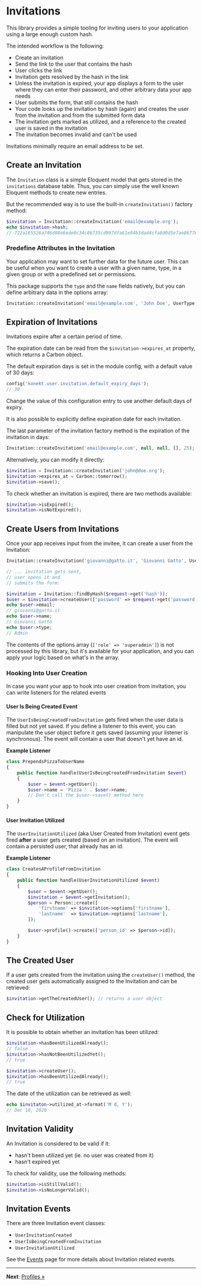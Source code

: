 # Invitations

This library provides a simple tooling for inviting users to your application using a large enough
custom hash.

The intended workflow is the following:

- Create an invitation
- Send the link to the user that contains the hash
- User clicks the link
- Invitation gets resolved by the hash in the link
- Unless the invitation is expired, your app displays a form to the user where they can enter their
  password, and other arbitrary data your app needs
- User submits the form, that still contains the hash
- Your code looks up the invitation by hash (again) and creates the user from the invitation and
  from the submitted form data
- The invitation gets marked as utilized, and a reference to the created user is saved in the invitation
- The invitation becomes invalid and can't be used

Invitations minimally require an email address to be set.

## Create an Invitation

The `Invitation` class is a simple Eloquent model that gets stored in the `invitations` database
table. Thus, you can simply use the well known Eloquent methods to create new entries.

But the recommended way is to use the built-in `createInvitation()` factory method:

```php
$invitation = Invitation::createInvitation('email@example.org');
echo $invitation->hash;
// 722a165526a746d98e6ede0c34c86735cd997dfa61e94b3dad4cfa8d0d5e7ae867784a3fceec41b1810ab948dc642dab
```

### Predefine Attributes in the Invitation

Your application may want to set further data for the future user. This can be useful when you want
to create a user with a given name, type, in a given group or with a predefined set or permissions.

This package supports the `type` and the `name` fields natively, but you can define arbitrary data
in the options array:

```php
Invitation::createInvitation('email@example.com', 'John Doe', UserType::ADMIN(), ['role' => 'superadmin']);
```

## Expiration of Invitations

Invitations expire after a certain period of time.

The expiration date can be read from the `$invitation->expires_at` property, which returns a Carbon
object.

The default expiration days is set in the module config, with a default value of 30 days:

```php
config('konekt.user.invitation.default_expiry_days');
// 30
```

Change the value of this configuration entry to use another default days of expiry. 

It is also possible to explicitly define expiration date for each invitation. 

The last parameter of the invitation factory method is the expiration of the invitation in days:

```php
Invitation::createInvitation('email@example.com', null, null, [], 25); // Invitation expires after 25 days
```

Alternatively, you can modify it directly:

```php
$invitation = Invitation::createInvitation('john@doe.org');
$invitation->expires_at = Carbon::tomorrow();
$invitation->save();
```

To check whether an invitation is expired, there are two methods available:

```php
$invitation->isExpired();
$invitation->isNotExpired();
```

## Create Users from Invitations

Once your app receives input from the invitee, it can create a user from the Invitation:

```php
Invitation::createInvitation('giovanni@gatto.it', 'Giovanni Gatto', UserType::ADMIN(), ['role' => 'superadmin']);

// ... invitation gets sent,
// user opens it and
// submits the form:

$invitation = Invitation::findByHash($request->get('hash'));
$user = $invitation->createUser(['password' => $request->get('password')]);
echo $user->email;
// giovanni@gatto.it
echo $user->name;
// Giovanni Gatto
echo $user->type;
// Admin
```

The contents of the options array (`['role' => 'superadmin']`) is not processed by this library, but
it's available for your application, and you can apply your logic based on what's in the array.

### Hooking Into User Creation

In case you want your app to hook into user creation from invitation, you can write listeners for
the related events

#### User Is Being Created Event

The `UserIsBeingCreatedFromInvitation` gets fired when the user data is filled but not yet saved.
If you define a listener to this event, you can manipulate the user object before it gets saved
(assuming your listener is synchronous). The event will contain a user that doesn't yet have an id.

**Example Listener**

```php
class PrependsPizzaToUserName
{
    public function handle(UserIsBeingCreatedFromInvitation $event)
    {
        $user = $event->getUser();
        $user->name = 'Pizza ' . $user->name;
        // Don't call the $user->save() method here
    }
}
```

#### User Invitation Utilized

The `UserInvitationUtilized` (aka User Created from Invitation) event gets fired **after** a user
gets created (based on an invitation). The event will contain a persisted user, that already has an
id.

**Example Listener**

```php
class CreatesAProfileFromInvitation
{
    public function handle(UserInvitationUtilized $event)
    {
        $user = $event->getUser();
        $invitation = $event->getInvitation();
        $person = Person::create([
            'firstname' => $invitation->options['firstname'],
            'lastname'  => $invitation->options['lastname'],
        ]);

        $user->profile()->create(['person_id' => $person->id]);
    }
}
```

## The Created User

If a user gets created from the invitation using the `createUser()` method, the created user gets
automatically assigned to the Invitation and can be retrieved:

```php
$invitation->getTheCreatedUser(); // returns a user object
```

## Check for Utilization

It is possible to obtain whether an invitation has been utilized:

```php
$invitation->hasBeenUtilizedAlready();
// false
$invitation->hasNotBeenUtilizedYet();
// true

$invitation->createUser();
$invitation->hasBeenUtilizedAlready();
// true
```

The date of the utilization can be retrieved as well:

```php
echo $invitaton->utilized_at->format('M d, Y');
// Dec 18, 2020
```

## Invitation Validity

An Invitation is considered to be valid if it:

- hasn't been utilized yet (ie. no user was created from it)
- hasn't expired yet

To check for validity, use the following methods:

```php
$invitation->isStillValid();
$invitation->isNoLongerValid();
```

## Invitation Events

There are three Invitation event classes:

- `UserInvitationCreated`
- `UserIsBeingCreatedFromInvitation`
- `UserInvitationUtilized`

See the [Events](events.md) page for more details about Invitation related events.

---

**Next**: [Profiles &raquo;](profile.md)
